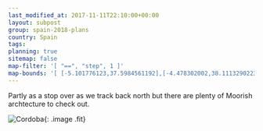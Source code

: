```yaml
---
last_modified_at: 2017-11-11T22:10:00+00:00
layout: subpost
group: spain-2018-plans
country: Spain
tags: 
planning: true
sitemap: false
map-filter: '[ "==", "step", 1 ]'
map-bounds: '[ [-5.101776123,37.5984561192],[-4.478302002,38.1113290223]]'
---
```


Partly as a stop over as we track back north but there are plenty of Moorish archtecture to check out.

![Cordoba](https://photos.smugmug.com/The-Galleries/C%C3%B3rdoba-Spain/i-wctLmJk/0/e2bc4f1e/X2/Colored%20Clouds%20over%20Co%CC%81rdoba-X2.jpg){: .image .fit}